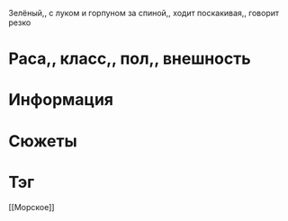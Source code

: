 Зелёный,, с луком и горпуном за спиной,, ходит поскакивая,, говорит резко
# Раса,, класс,, пол,, внешность

# Информация

# Сюжеты

# Тэг
[[Морское]]